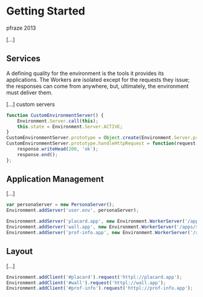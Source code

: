 Getting Started
===============

pfraze 2013

[...]

## Services

A defining quality for the environment is the tools it provides its applications. The Workers are isolated except for the requests they issue; the responses can come from anywhere, but, ultimately, the environment must deliver them.

[...] custom servers

```javascript
function CustomEnvironmentServer() {
	Environment.Server.call(this);
	this.state = Environment.Server.ACTIVE;
}
CustomEnvironmentServer.prototype = Object.create(Environment.Server.prototype);
CustomEnvironmentServer.prototype.handleHttpRequest = function(request, response) {
	response.writeHead(200, 'ok');
	response.end();
};
```


## Application Management

[...]

```javascript
var personaServer = new PersonaServer();
Environment.addServer('user.env', personaServer);

Environment.addServer('placard.app', new Environment.WorkerServer('/apps/social/placard.js', { dataSource:'httpl://fixtures.env/profiles/lorem.ipsum' }));
Environment.addServer('wall.app', new Environment.WorkerServer('/apps/social/wall.js', { dataSource:'httpl://fixtures.env/posts', userSource:'httpl://user.env' }));
Environment.addServer('prof-info.app', new Environment.WorkerServer('/apps/social/prof-info.js', { dataSource:'httpl://fixtures.env/profiles/lorem.ipsum' }));
```


## Layout

[...]

```javascript
Environment.addClient('#placard').request('httpl://placard.app');
Environment.addClient('#wall').request('httpl://wall.app');
Environment.addClient('#prof-info').request('httpl://prof-info.app');
```

